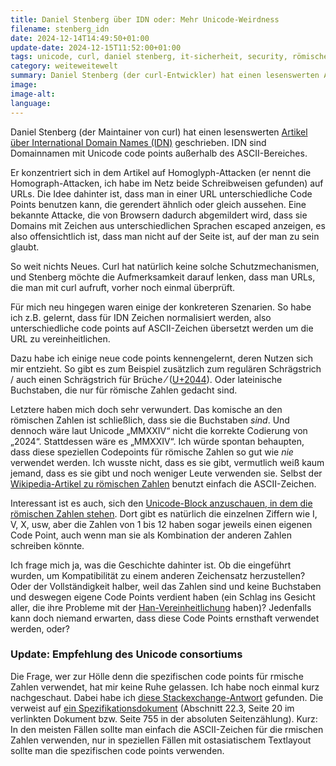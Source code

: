 ```yaml
---
title: Daniel Stenberg über IDN oder: Mehr Unicode-Weirdness
filename: stenberg_idn
date: 2024-12-14T14:49:50+01:00
update-date: 2024-12-15T11:52:00+01:00
tags: unicode, curl, daniel stenberg, it-sicherheit, security, römische Zahlen
category: weiteweitewelt
summary: Daniel Stenberg (der curl-Entwickler) hat einen lesenswerten Artikel über International Domain Names (IDN), homoglyph- und andere Angriffe im Unicode-Umfeld geschrieben.
image:
image-alt:
language:
---
```


Daniel Stenberg (der Maintainer von curl) hat einen lesenswerten [Artikel über International Domain Names (IDN)](https://daniel.haxx.se/blog/2022/12/14/idn-is-crazy/) geschrieben. IDN sind Domainnamen mit Unicode code points außerhalb des ASCII-Bereiches.

Er konzentriert sich in dem Artikel auf Homoglyph-Attacken (er nennt die Homograph-Attacken, ich habe im Netz beide Schreibweisen gefunden) auf URLs. Die Idee dahinter ist, dass man in einer URL unterschiedliche Code Points benutzen kann, die gerendert ähnlich oder gleich aussehen. Eine bekannte Attacke, die von Browsern dadurch abgemildert wird, dass sie Domains mit Zeichen aus unterschiedlichen Sprachen escaped anzeigen, es also offensichtlich ist, dass man nicht auf der Seite ist, auf der man zu sein glaubt.

So weit nichts Neues. Curl hat natürlich keine solche Schutzmechanismen, und Stenberg möchte die Aufmerksamkeit darauf lenken, dass man URLs, die man mit curl aufruft, vorher noch einmal überprüft.

Für mich neu hingegen waren einige der konkreteren Szenarien. So habe ich z.B. gelernt, dass für IDN Zeichen normalisiert werden, also unterschiedliche code points auf ASCII-Zeichen übersetzt werden um die URL zu vereinheitlichen.

Dazu habe ich einige neue code points kennengelernt, deren Nutzen sich mir entzieht. So gibt es zum Beispiel zusätzlich zum regulären Schrägstrich / auch einen Schrägstrich für Brüche ⁄ ([U+2044](https://www.compart.com/en/unicode/U+2044)). Oder lateinische Buchstaben, die nur für römische Zahlen gedacht sind.

Letztere haben mich doch sehr verwundert. Das komische an den römischen Zahlen ist schließlich, dass sie die Buchstaben _sind_. Und dennoch wäre laut Unicode „MMXXIV“ nicht die korrekte Codierung von „2024“. Stattdessen wäre es „ⅯⅯⅩⅩⅣ“. Ich würde spontan behaupten, dass diese speziellen Codepoints für römische Zahlen so gut wie _nie_ verwendet werden. Ich wusste nicht, dass es sie gibt, vermutlich weiß kaum jemand, dass es sie gibt und noch weniger Leute verwenden sie. Selbst der [Wikipedia-Artikel zu römischen Zahlen](https://de.wikipedia.org/wiki/R%C3%B6mische_Zahlschrift) benutzt einfach die ASCII-Zeichen.

Interessant ist es auch, sich den [Unicode-Block anzuschauen, in dem die römischen Zahlen stehen](https://www.compart.com/en/unicode/block/U+2150). Dort gibt es natürlich die einzelnen Ziffern wie Ⅰ, Ⅴ, Ⅹ, usw, aber die Zahlen von 1 bis 12 haben sogar jeweils einen eigenen Code Point, auch wenn man sie als Kombination der anderen Zahlen schreiben könnte.

Ich frage mich ja, was die Geschichte dahinter ist. Ob die eingeführt wurden, um Kompatibilität zu einem anderen Zeichensatz herzustellen? Oder der Vollständigkeit halber, weil das Zahlen sind und keine Buchstaben und deswegen eigene Code Points verdient haben (ein Schlag ins Gesicht aller, die ihre Probleme mit der [Han-Vereinheitlichung](https://de.wikipedia.org/wiki/Han-Vereinheitlichung) haben)? Jedenfalls kann doch niemand erwarten, dass diese Code Points ernsthaft verwendet werden, oder?

### Update: Empfehlung des Unicode consortiums

Die Frage, wer zur Hölle denn die spezifischen code points für rmische Zahlen verwendet, hat mir keine Ruhe gelassen. Ich habe noch einmal kurz nachgeschaut. Dabei habe ich [diese Stackexchange-Antwort](https://graphicdesign.stackexchange.com/a/49291) gefunden. Die verweist auf [ein Spezifikationsdokument](http://www.unicode.org/versions/Unicode7.0.0/ch22.pdf) (Abschnitt 22.3, Seite 20 im verlinkten Dokument bzw. Seite 755 in der absoluten Seitenzählung). Kurz: In den meisten Fällen sollte man einfach die ASCII-Zeichen für die rmischen Zahlen verwenden, nur in speziellen Fällen mit ostasiatischem Textlayout sollte man die spezifischen code points verwenden.
